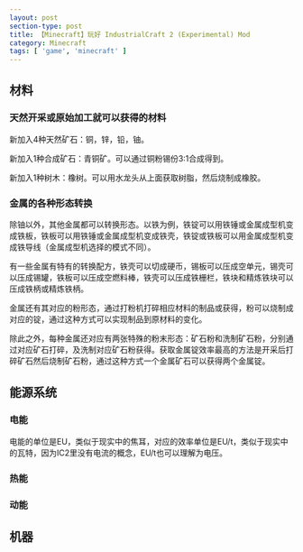```yaml
---
layout: post
section-type: post
title: 【Minecraft】玩好 IndustrialCraft 2 (Experimental) Mod
category: Minecraft
tags: [ 'game', 'minecraft' ]
---
```


## 材料

### 天然开采或原始加工就可以获得的材料

新加入4种天然矿石：铜，锌，铅，铀。

新加入1种合成矿石：青铜矿。可以通过铜粉锡份3:1合成得到。

新加入1种树木：橡树。可以用水龙头从上面获取树脂，然后烧制成橡胶。

### 金属的各种形态转换

除铀以外，其他金属都可以转换形态。以铁为例，铁锭可以用铁锤或金属成型机变成铁板，铁板可以用铁锤或金属成型机变成铁壳，铁锭或铁板可以用金属成型机变成铁导线（金属成型机选择的模式不同）。

有一些金属有特有的转换配方，铁壳可以切成硬币，锡板可以压成空单元，锡壳可以压成锡罐，铁板可以压成空燃料棒，铁壳可以压成铁栅栏，铁块和精炼铁块可以压成铁柄或精炼铁柄。

金属还有其对应的粉形态，通过打粉机打碎相应材料的制品或获得，粉可以烧制成对应的锭，通过这种方式可以实现制品到原材料的变化。

除此之外，每种金属还对应有两张特殊的粉末形态：矿石粉和洗制矿石粉，分别通过对应矿石打碎，及洗制对应矿石粉获得。获取金属锭效率最高的方法是开采后打碎矿石然后烧制矿石粉，通过这种方式一个金属矿石可以获得两个金属锭。

## 能源系统

### 电能
电能的单位是EU，类似于现实中的焦耳，对应的效率单位是EU/t，类似于现实中的瓦特，因为IC2里没有电流的概念，EU/t也可以理解为电压。

### 热能

### 动能

## 机器
